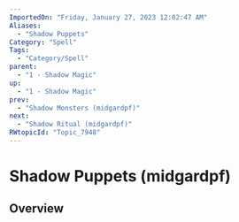 ```yaml
---
ImportedOn: "Friday, January 27, 2023 12:02:47 AM"
Aliases:
  - "Shadow Puppets"
Category: "Spell"
Tags:
  - "Category/Spell"
parent:
  - "1 - Shadow Magic"
up:
  - "1 - Shadow Magic"
prev:
  - "Shadow Monsters (midgardpf)"
next:
  - "Shadow Ritual (midgardpf)"
RWtopicId: "Topic_7948"
---
```

# Shadow Puppets (midgardpf)
## Overview
